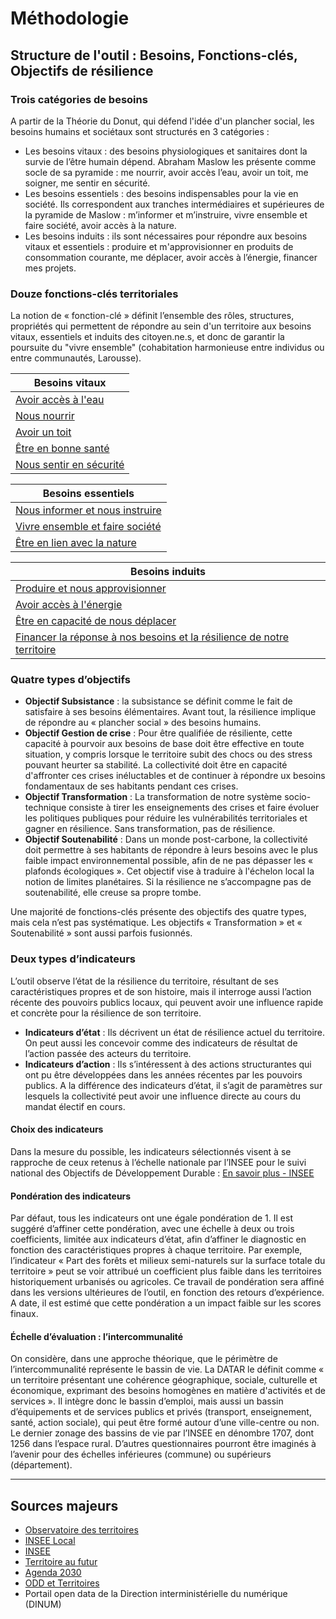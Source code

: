 # Méthodologie

## Structure de l'outil : Besoins, Fonctions-clés, Objectifs de résilience

### Trois catégories de besoins

A partir de la Théorie du Donut, qui défend l'idée d'un plancher social, les besoins humains et sociétaux sont structurés en 3 catégories :

* Les besoins vitaux : des besoins physiologiques et sanitaires dont la survie de l’être humain dépend. Abraham Maslow les présente comme socle de sa pyramide : me nourrir, avoir accès l’eau, avoir un toit, me soigner, me sentir en sécurité.
* Les besoins essentiels : des besoins indispensables pour la vie en société. Ils correspondent aux tranches intermédiaires et supérieures de la pyramide de Maslow : m’informer et m’instruire, vivre ensemble et faire société, avoir accès à la nature.
* Les besoins induits : ils sont nécessaires pour répondre aux besoins vitaux et essentiels : produire et m'approvisionner en produits de consommation courante, me déplacer, avoir accès à l’énergie, financer mes projets. 

### Douze fonctions-clés territoriales

La notion de « fonction-clé » définit l’ensemble des rôles, structures, propriétés qui permettent de répondre au sein d'un territoire aux besoins vitaux, essentiels et induits des citoyen.ne.s, et donc de garantir la poursuite du "vivre ensemble" (cohabitation harmonieuse entre individus ou entre communautés, Larousse).

| **Besoins vitaux** | 
|---------------------|
| [Avoir accès à l'eau](https://konsilion.github.io/diag360/pages/indicateurs/vitaux/acces_eau/presentation/) |
| [Nous nourrir](#)         |
| [Avoir un toit](#)        |
| [Être en bonne santé](#)  |
| [Nous sentir en sécurité](#) |

| **Besoins essentiels** | 
|-------------------------|
| [Nous informer et nous instruire](#)   |
| [Vivre ensemble et faire société](#)    |
| [Être en lien avec la nature](#)        |

| **Besoins induits** | 
|----------------------|
| [Produire et nous approvisionner](#)                            |
| [Avoir accès à l'énergie](#)                                   |
| [Être en capacité de nous déplacer](#)                          |
| [Financer la réponse à nos besoins et la résilience de notre territoire](#) |


### Quatre types d’objectifs

* **Objectif Subsistance** : la subsistance se définit comme le fait de satisfaire à ses besoins élémentaires. Avant tout, la résilience implique de répondre au « plancher social » des besoins humains.
* **Objectif Gestion de crise** : Pour être qualifiée de résiliente, cette capacité à pourvoir aux besoins de base doit être effective en toute situation, y compris lorsque le territoire subit des chocs ou des stress pouvant heurter sa stabilité. La collectivité doit être en capacité d'affronter ces crises inéluctables et de continuer à répondre ux besoins fondamentaux de ses habitants pendant ces crises.
* **Objectif Transformation** : La transformation de notre système socio-technique consiste à tirer les enseignements des crises et faire évoluer les politiques publiques pour réduire les vulnérabilités territoriales et gagner en résilience. Sans transformation, pas de résilience. 
* **Objectif Soutenabilité** : Dans un monde post-carbone, la collectivité doit permettre à ses habitants de répondre à leurs besoins avec le plus faible impact environnemental possible, afin de ne pas dépasser les « plafonds écologiques ». Cet objectif vise à traduire à l'échelon local la notion de limites planétaires. Si la résilience ne s’accompagne pas de soutenabilité, elle creuse sa propre tombe. 

Une majorité de fonctions-clés présente des objectifs des quatre types, mais cela n’est pas systématique. Les objectifs « Transformation » et « Soutenabilité » sont aussi parfois fusionnés.

### Deux types d’indicateurs

L’outil observe l’état de la résilience du territoire, résultant de ses caractéristiques propres et de son histoire, mais il interroge aussi l’action récente des pouvoirs publics locaux, qui peuvent avoir une influence rapide et concrète pour la résilience de son territoire. 

* **Indicateurs d’état** : Ils décrivent un état de résilience actuel du territoire. On peut aussi les concevoir comme des indicateurs de résultat de l’action passée des acteurs du territoire. 
* **Indicateurs d’action** : Ils s’intéressent à des actions structurantes qui ont pu être développées dans les années récentes par les pouvoirs publics. A la différence des indicateurs d’état, il s’agit de paramètres sur lesquels la collectivité peut avoir une influence directe au cours du mandat électif en cours.

#### Choix des indicateurs
Dans la mesure du possible, les indicateurs sélectionnés visent à se rapproche de ceux retenus à l’échelle nationale par l’INSEE pour le suivi national des Objectifs de Développement Durable : [En savoir plus - INSEE](https://www.insee.fr/fr/statistiques/2658587?sommaire=2654964)

#### Pondération des indicateurs
Par défaut, tous les indicateurs ont une égale pondération de 1. Il est suggéré d’affiner cette pondération, avec une échelle à deux ou trois coefficients, limitée aux indicateurs d’état, afin d’affiner le diagnostic en fonction des caractéristiques propres à chaque territoire. 
Par exemple, l’indicateur « Part des forêts et milieux semi-naturels sur la surface totale du territoire » peut se voir attribué un coefficient plus faible dans les territoires historiquement urbanisés ou agricoles. 
Ce travail de pondération sera affiné dans les versions ultérieures de l’outil, en fonction des retours d’expérience. A date, il est estimé que cette pondération a un impact faible sur les scores finaux. 

#### Échelle d’évaluation : l’intercommunalité

On considère, dans une approche théorique, que le périmètre de l’intercommunalité représente le bassin de vie. La DATAR le définit comme « un territoire présentant une cohérence géographique, sociale, culturelle et économique, exprimant des besoins homogènes en matière d'activités et de services ».  Il intègre donc le bassin d’emploi, mais aussi un bassin d’équipements et de services publics et privés (transport, enseignement, santé, action sociale), qui peut être formé autour d’une ville-centre ou non. Le dernier zonage des bassins de vie par l’INSEE en dénombre 1707, dont 1256 dans l’espace rural. 
D’autres questionnaires pourront être imaginés à l’avenir pour des échelles inférieures (commune) ou supérieurs (département). 

---

## Sources majeurs

* [Observatoire des territoires](https://www.observatoire-des-territoires.gouv.fr/outils/cartographie-interactive/)
* [INSEE Local](https://statistiques-locales.insee.fr/)
* [INSEE](https://www.insee.fr/fr/statistiques)
* [Territoire au futur](https://territoiresaufutur.org/carte)
* [Agenda 2030](https://www.agenda-2030.fr)
* [ODD et Territoires](https://oddett.lab.sspcloud.fr/app/dealapp)
* Portail open data de la Direction interministérielle du numérique (DINUM)


<style>
  .md-typeset__table {
    width: 100%;
  }
  
  .md-typeset__table table:not([class]) {
    display: table
  }
</style>

